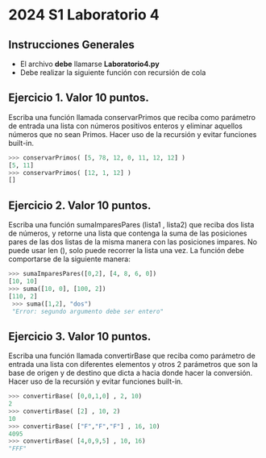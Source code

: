 # 2024 S1 Laboratorio 4

## Instrucciones Generales
- El archivo **debe** llamarse **Laboratorio4.py**
- Debe realizar la siguiente función con recursión de cola 

## Ejercicio 1. Valor 10 puntos.
Escriba una función llamada conservarPrimos que reciba como parámetro de entrada una lista con números positivos enteros y eliminar aquellos números que no sean Primos. Hacer uso de la recursión y evitar funciones built-in.

```python
>>> conservarPrimos( [5, 78, 12, 0, 11, 12, 12] )
[5, 11]
>>> conservarPrimos( [12, 1, 12] )
[]
```

## Ejercicio 2. Valor 10 puntos.
Escriba una función sumaImparesPares (lista1 , lista2) que reciba dos lista de números, y retorne una lista que contenga la suma de las posiciones pares de las dos listas de la misma manera con las posiciones impares. No puede usar len (), solo puede recorrer la lista una vez. La función debe comportarse de la siguiente manera:

```python
>>> sumaImparesPares([0,2], [4, 8, 6, 0])
[10, 10]
>>> suma([10, 0], [100, 2])
[110, 2]
 >>> suma([1,2], "dos")
 "Error: segundo argumento debe ser entero"
 ```

## Ejercicio 3. Valor 10 puntos.
Escriba una función llamada convertirBase que reciba como parámetro de entrada una lista con diferentes elementos y otros 2 parámetros que son la base de origen y de destino que dicta a hacia donde hacer la conversión. Hacer uso de la recursión y evitar funciones built-in.

```python
>>> convertirBase( [0,0,1,0] , 2, 10)
2
>>> convertirBase( [2] , 10, 2)
10
>>> convertirBase( ["F","F","F"] , 16, 10)
4095
>>> convertirBase( [4,0,9,5] , 10, 16)
"FFF"

```
